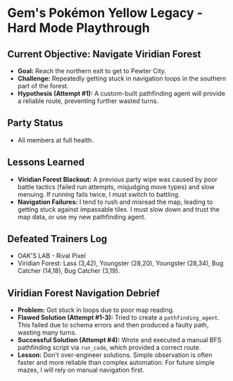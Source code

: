 # Gem's Pokémon Yellow Legacy - Hard Mode Playthrough

## Current Objective: Navigate Viridian Forest
- **Goal:** Reach the northern exit to get to Pewter City.
- **Challenge:** Repeatedly getting stuck in navigation loops in the southern part of the forest.
- **Hypothesis (Attempt #1):** A custom-built pathfinding agent will provide a reliable route, preventing further wasted turns.

## Party Status
- All members at full health.

## Lessons Learned
- **Viridian Forest Blackout:** A previous party wipe was caused by poor battle tactics (failed run attempts, misjudging move types) and slow menuing. If running fails twice, I must switch to battling.
- **Navigation Failures:** I tend to rush and misread the map, leading to getting stuck against impassable tiles. I must slow down and trust the map data, or use my new pathfinding agent.

## Defeated Trainers Log
- OAK'S LAB - Rival Pixel
- Viridian Forest: Lass (3,42), Youngster (28,20), Youngster (28,34), Bug Catcher (14,18), Bug Catcher (3,19).

## Viridian Forest Navigation Debrief
- **Problem:** Got stuck in loops due to poor map reading.
- **Flawed Solution (Attempt #1-3):** Tried to create a `pathfinding_agent`. This failed due to schema errors and then produced a faulty path, wasting many turns.
- **Successful Solution (Attempt #4):** Wrote and executed a manual BFS pathfinding script via `run_code`, which provided a correct route.
- **Lesson:** Don't over-engineer solutions. Simple observation is often faster and more reliable than complex automation. For future simple mazes, I will rely on manual navigation first.
